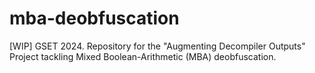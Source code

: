 # mba-deobfuscation
[WIP] GSET 2024. Repository for the "Augmenting Decompiler Outputs" Project tackling Mixed Boolean-Arithmetic (MBA) deobfuscation.
